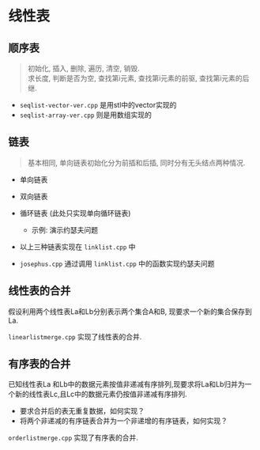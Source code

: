 # 线性表

## 顺序表

> 初始化, 插入, 删除, 遍历, 清空, 销毁.  
> 求长度, 判断是否为空, 查找第i元素, 查找第i元素的前驱, 查找第i元素的后继.

- `seqlist-vector-ver.cpp` 是用stl中的vector实现的
- `seqlist-array-ver.cpp` 则是用数组实现的

## 链表

> 基本相同, 单向链表初始化分为前插和后插, 同时分有无头结点两种情况.  

- 单向链表
- 双向链表
- 循环链表 (此处只实现单向循环链表)
  - 示例: 演示约瑟夫问题

- 以上三种链表实现在 `linklist.cpp` 中
- `josephus.cpp` 通过调用 `linklist.cpp` 中的函数实现约瑟夫问题

## 线性表的合并

假设利用两个线性表La和Lb分别表示两个集合A和B, 现要求一个新的集合保存到La.

`linearlistmerge.cpp` 实现了线性表的合并.

## 有序表的合并

已知线性表La 和Lb中的数据元素按值非递减有序排列,现要求将La和Lb归并为一个新的线性表Lc,且Lc中的数据元素仍按值非递减有序排列. 

- 要求合并后的表无重复数据，如何实现？
- 将两个非递减的有序链表合并为一个非递增的有序链表，如何实现？

`orderlistmerge.cpp` 实现了有序表的合并.